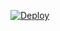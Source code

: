 [![Deploy](https://www.herokucdn.com/deploy/button.svg)](https://heroku.com/deploy?template=https://github.com/nomeberlikh/spambot-heroku)


